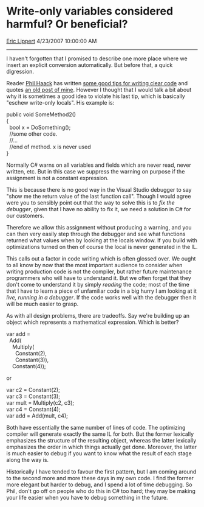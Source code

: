 # Write-only variables considered harmful? Or beneficial?

[Eric Lippert](https://social.msdn.microsoft.com/profile/Eric%20Lippert) 4/23/2007 10:00:00 AM

-----

I haven't forgotten that I promised to describe one more place where we insert an explicit conversion automatically. But before that, a quick digression.

Reader [Phil Haack](http://haacked.com/) has written [some good tips for writing clear code](http://haacked.com/archive/2007/04/20/write-readable-code-by-making-its-intentions-clear.aspx) and quotes [an old post of mine](http://blogs.msdn.com/ericlippert/archive/2004/06/14/155316.aspx). However I thought that I would talk a bit about why it is sometimes a good idea to violate his last tip, which is basically "eschew write-only locals". His example is:

 

public void SomeMethod2()  
{  
  bool x = DoSomething();  
  //some other code.  
  //...  
  //end of method. x is never used  
}  

Normally C\# warns on all variables and fields which are never read, never written, etc. But in this case we suppress the warning on purpose if the assignment is not a constant expression. 

This is because there is no good way in the Visual Studio debugger to say "show me the return value of the last function call". Though I would agree were you to sensibly point out that the way to solve this is to *fix the debugger*, given that I have no ability to fix it, we need a solution in C\# for our customers.

Therefore we allow this assignment without producing a warning, and you can then very easily step through the debugger and see what functions returned what values when by looking at the locals window. If you build with optimizations turned on then of course the local is never generated in the IL.

This calls out a factor in code writing which is often glossed over. We ought to all know by now that the most important audience to consider when writing production code is not the compiler, but rather future maintenance programmers who will have to understand it. But we often forget that they don't come to understand it by simply *reading* the code; most of the time that I have to learn a piece of unfamiliar code in a big hurry I am looking at it *live, running in a debugger*. If the code works well with the debugger then it will be much easier to grasp.

As with all design problems, there are tradeoffs. Say we're building up an object which represents a mathematical expression. Which is better?

 

var add =  
  Add(  
    Multiply(  
      Constant(2),  
      Constant(3)),  
    Constant(4));  

or

 

var c2 = Constant(2);  
var c3 = Constant(3);  
var mult = Multiply(c2, c3);  
var c4 = Constant(4);  
var add = Add(mult, c4);

Both have essentially the same number of lines of code. The optimizing compiler will generate exactly the same IL for both. But the former lexically emphasizes the structure of the resulting object, whereas the latter lexically emphasizes the order in which things actually get done. Moreover, the latter is much easier to debug if you want to know what the result of each stage along the way is.

Historically I have tended to favour the first pattern, but I am coming around to the second more and more these days in my own code. I find the former more elegant but harder to debug, and I spend a lot of time debugging. So Phil, don't go off on people who do this in C\# too hard; they may be making your life easier when you have to debug something in the future.

